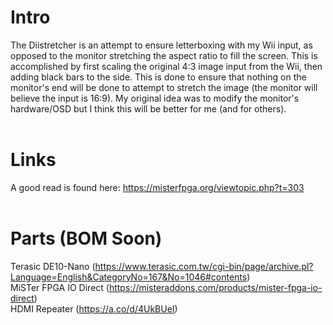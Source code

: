 # Intro
The Diistretcher is an attempt to ensure letterboxing with my Wii input, as opposed to the monitor stretching the aspect ratio to fill the screen. This is accomplished by first scaling the original 4:3 image input from the Wii, then adding black bars to the side. This is done to ensure that nothing on the monitor's end will be done to attempt to stretch the image (the monitor will believe the input is 16:9). My original idea was to modify the monitor's hardware/OSD but I think this will be better for me (and for others).
<br><br>
# Links
A good read is found here: https://misterfpga.org/viewtopic.php?t=303
<br><br>
# Parts (BOM Soon)
Terasic DE10-Nano (https://www.terasic.com.tw/cgi-bin/page/archive.pl?Language=English&CategoryNo=167&No=1046#contents)
<br>
MiSTer FPGA IO Direct (https://misteraddons.com/products/mister-fpga-io-direct)
<br>
HDMI Repeater (https://a.co/d/4UkBUeI)
